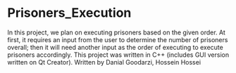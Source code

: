 # Prisoners_Execution
In this project, we plan on executing prisoners based on the given order. 
At first, it requires an input from the user to determine the number of prisoners overall; then it will need another input as the order of executing to execute prisoners accordingly. 
This project was written in C++ (includes GUI version written on Qt Creator).
Written by Danial Goodarzi, Hossein Hossei
